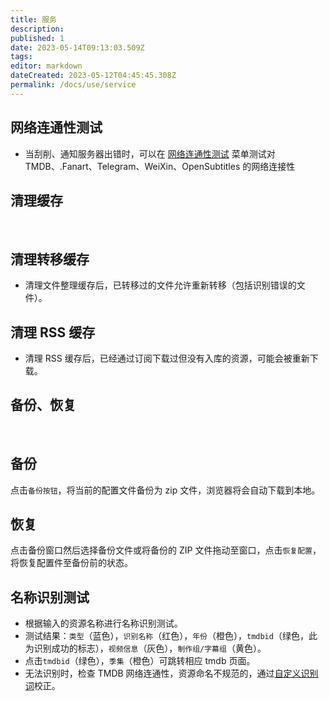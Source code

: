 ```yaml
---
title: 服务
description:
published: 1
date: 2023-05-14T09:13:03.509Z
tags:
editor: markdown
dateCreated: 2023-05-12T04:45:45.308Z
permalink: /docs/use/service
---
```


## 网络连通性测试

- 当刮削、通知服务器出错时，可以在 [网络连通性测试](/服务#网络连通性测试) 菜单测试对 TMDB、.Fanart、Telegram、WeiXin、OpenSubtitles 的网络连接性

## 清理缓存

<br>

## 清理转移缓存

- 清理文件整理缓存后，已转移过的文件允许重新转移（包括识别错误的文件）。
  <br>

## 清理 RSS 缓存

- 清理 RSS 缓存后，已经通过订阅下载过但没有入库的资源，可能会被重新下载。
  <br>

## 备份、恢复

<br>

## 备份

点击`备份按钮`，将当前的配置文件备份为 zip 文件，浏览器将会自动下载到本地。
<br>

## 恢复

点击备份窗口然后选择备份文件或将备份的 ZIP 文件拖动至窗口，点击`恢复配置`，将恢复配置件至备份前的状态。

## 名称识别测试

- 根据输入的资源名称进行名称识别测试。
- 测试结果：`类型`（蓝色），`识别名称`（红色），`年份`（橙色），`tmdbid`（绿色，此为识别成功的标志），`视频信息`（灰色），`制作组/字幕组`（黄色）。
- 点击`tmdbid`（绿色），`季集`（橙色）可跳转相应 tmdb 页面。
- 无法识别时，检查 TMDB 网络连通性，资源命名不规范的，通过[自定义识别词](/自定义识别词)校正。
